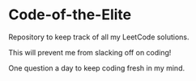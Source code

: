 # Code-of-the-Elite
Repository to keep track of all my LeetCode solutions.

This will prevent me from slacking off on coding!

One question a day to keep coding fresh in my mind.
